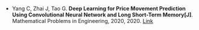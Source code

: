 * Yang C, Zhai J, Tao G. <b>Deep Learning for Price Movement Prediction Using Convolutional Neural Network and Long Short-Term Memory[J]</b>. Mathematical Problems in Engineering, 2020, 2020. [Link](https://www.hindawi.com/journals/mpe/2020/2746845/)

